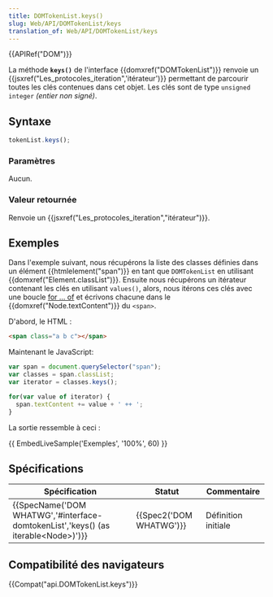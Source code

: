 ```yaml
---
title: DOMTokenList.keys()
slug: Web/API/DOMTokenList/keys
translation_of: Web/API/DOMTokenList/keys
---
```

{{APIRef("DOM")}}

La méthode **`keys()`** de l'interface {{domxref("DOMTokenList")}} renvoie un {{jsxref("Les_protocoles_iteration",'itérateur')}} permettant de parcourir toutes les clés contenues dans cet objet. Les clés sont de type `unsigned integer` _(entier non signé)_.

## Syntaxe

```js
tokenList.keys();
```

### Paramètres

Aucun.

### Valeur retournée

Renvoie un {{jsxref("Les_protocoles_iteration","itérateur")}}.

## Exemples

Dans l'exemple suivant, nous récupérons la liste des classes définies dans un élément {{htmlelement("span")}} en tant que `DOMTokenList` en utilisant {{domxref("Element.classList")}}. Ensuite nous récupérons un itérateur contenant les clés en utilisant `values()`, alors, nous itérons ces clés avec une boucle [for ... of](/en-US/docs/Web/JavaScript/Reference/Statements/for...of) et écrivons chacune dans le {{domxref("Node.textContent")}} du `<span>`.

D'abord, le HTML :

```html
<span class="a b c"></span>
```

Maintenant le JavaScript:

```js
var span = document.querySelector("span");
var classes = span.classList;
var iterator = classes.keys();

for(var value of iterator) {
  span.textContent += value + ' ++ ';
}
```

La sortie ressemble à ceci :

{{ EmbedLiveSample('Exemples', '100%', 60) }}

## Spécifications

| Spécification                                                                                                        | Statut                           | Commentaire         |
| -------------------------------------------------------------------------------------------------------------------- | -------------------------------- | ------------------- |
| {{SpecName('DOM WHATWG','#interface-domtokenList','keys() (as iterable&lt;Node&gt;)')}} | {{Spec2('DOM WHATWG')}} | Définition initiale |

## Compatibilité des navigateurs

{{Compat("api.DOMTokenList.keys")}}
